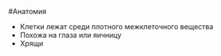 #Анатомия 
- Клетки лежат среди плотного межклеточного вещества
- Похожа на глаза или яичницу
- Хрящи